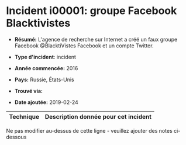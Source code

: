 # Incident i00001: groupe Facebook Blacktivistes

* **Résumé:** L'agence de recherche sur Internet a créé un faux groupe Facebook @BlacktiVistes Facebook et un compte Twitter.

* **Type d'incident**: incident

* **Année commencée:** 2016

* **Pays:** Russie, États-Unis

* **Trouvé via:**

* **Date ajoutée:** 2019-02-24
 

|Technique |Description donnée pour cet incident |
|--------- |------------------------- |


Ne pas modifier au-dessus de cette ligne - veuillez ajouter des notes ci-dessous